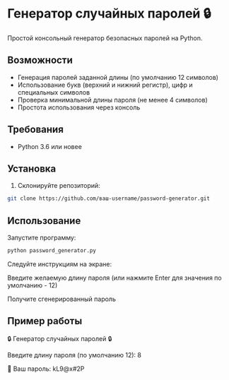 # Генератор случайных паролей 🔒

Простой консольный генератор безопасных паролей на Python.

## Возможности

- Генерация паролей заданной длины (по умолчанию 12 символов)
- Использование букв (верхний и нижний регистр), цифр и специальных символов
- Проверка минимальной длины пароля (не менее 4 символов)
- Простота использования через консоль

## Требования

- Python 3.6 или новее

## Установка

1. Склонируйте репозиторий:
```bash
git clone https://github.com/ваш-username/password-generator.git
```

## Использование

Запустите программу:

```bash
python password_generator.py
```

Следуйте инструкциям на экране:

Введите желаемую длину пароля (или нажмите Enter для значения по умолчанию - 12)

Получите сгенерированный пароль

## Пример работы

🔒 Генератор случайных паролей 🔒

Введите длину пароля (по умолчанию 12): 8

🔑 Ваш пароль: kL9@x#2P

